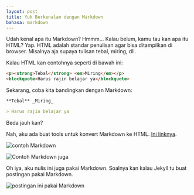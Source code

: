 ```yaml
---
layout: post
title: Yuk Berkenalan dengan Markdown
bahasa: markdown
---
```


Udah kenal apa itu Markdown? Hmmm... Kalau belum, kamu tau kan apa itu HTML? Yap. HTML adalah standar penulisan agar bisa ditampilkan di browser. Misalnya aja supaya tulisan tebal, miring, dll.

Kalau HTML kan contohnya seperti di bawah ini:

```html
<p><strong>Tebal</strong> <em>Miring</em></p>
<blockquote>Harus rajin belajar ya</blockquote>
```

Sekarang, coba kita bandingkan dengan Markdown:

```markdown
**Tebal** _Miring_

> Harus rajin belajar ya
```

Beda jauh kan?

Nah, aku ada buat tools untuk konvert Markdown ke HTML. [Ini linknya](markdown).

![contoh Markdown](https://telegra.ph/file/f0b9d7a07392b14931c94.png)

![Contoh Markdown juga](https://telegra.ph/file/9ba9af8fb8737a7ab6e78.png)

Oh iya, aku nulis ini juga pakai Markdown. Soalnya kan kalau Jekyll tu buat postingan pakai Markdown.

![postingan ini pakai Markdown](https://telegra.ph/file/207c1397aa40279b8ccbb.png)
